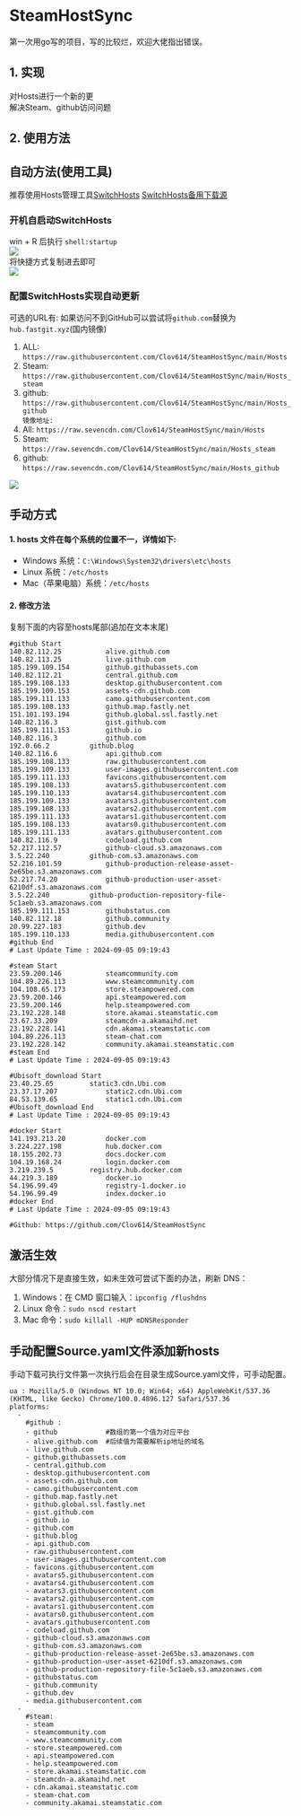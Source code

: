 # SteamHostSync
第一次用go写的项目，写的比较烂，欢迎大佬指出错误。

## 1. 实现
对Hosts进行一个新的更  
解决Steam、github访问问题

## 2. 使用方法
## 自动方法(使用工具)
推荐使用Hosts管理工具[SwitchHosts](https://github.com/oldj/SwitchHosts) 
[SwitchHosts备用下载源](https://nas.iaimi.info/s/nT5pb8jMQp32QwB)
### 开机自启动SwitchHosts
win + R 后执行 `shell:startup`    
![](/img/1.png)  
将快捷方式复制进去即可  
![](/img/2.png)  
### 配置SwitchHosts实现自动更新  
可选的URL有:
如果访问不到GitHub可以尝试将`github.com`替换为`hub.fastgit.xyz`(国内镜像)
1. ALL: `https://raw.githubusercontent.com/Clov614/SteamHostSync/main/Hosts`  
2. Steam: `https://raw.githubusercontent.com/Clov614/SteamHostSync/main/Hosts_steam`  
3. github: `https://raw.githubusercontent.com/Clov614/SteamHostSync/main/Hosts_github`    
`镜像地址:`
4. All: `https://raw.sevencdn.com/Clov614/SteamHostSync/main/Hosts`  
5. Steam: `https://raw.sevencdn.com/Clov614/SteamHostSync/main/Hosts_steam`  
6. github: `https://raw.sevencdn.com/Clov614/SteamHostSync/main/Hosts_github`  

![](/img/3.png)

## 手动方式
#### 1. hosts 文件在每个系统的位置不一，详情如下:
- Windows 系统：`C:\Windows\System32\drivers\etc\hosts`
- Linux 系统：`/etc/hosts`
- Mac（苹果电脑）系统：`/etc/hosts`

#### 2. 修改方法
复制下面的内容至hosts尾部(追加在文本末尾)

```
#github Start
140.82.112.25			alive.github.com
140.82.113.25			live.github.com
185.199.109.154			github.githubassets.com
140.82.112.21			central.github.com
185.199.108.133			desktop.githubusercontent.com
185.199.109.153			assets-cdn.github.com
185.199.111.133			camo.githubusercontent.com
185.199.108.133			github.map.fastly.net
151.101.193.194			github.global.ssl.fastly.net
140.82.116.3			gist.github.com
185.199.111.153			github.io
140.82.116.3			github.com
192.0.66.2			github.blog
140.82.116.6			api.github.com
185.199.108.133			raw.githubusercontent.com
185.199.109.133			user-images.githubusercontent.com
185.199.111.133			favicons.githubusercontent.com
185.199.108.133			avatars5.githubusercontent.com
185.199.110.133			avatars4.githubusercontent.com
185.199.109.133			avatars3.githubusercontent.com
185.199.108.133			avatars2.githubusercontent.com
185.199.111.133			avatars1.githubusercontent.com
185.199.108.133			avatars0.githubusercontent.com
185.199.111.133			avatars.githubusercontent.com
140.82.116.9			codeload.github.com
52.217.112.57			github-cloud.s3.amazonaws.com
3.5.22.240			github-com.s3.amazonaws.com
52.216.101.59			github-production-release-asset-2e65be.s3.amazonaws.com
52.217.74.20			github-production-user-asset-6210df.s3.amazonaws.com
3.5.22.240			github-production-repository-file-5c1aeb.s3.amazonaws.com
185.199.111.153			githubstatus.com
140.82.112.18			github.community
20.99.227.183			github.dev
185.199.110.133			media.githubusercontent.com
#github End
# Last Update Time : 2024-09-05 09:19:43 

#steam Start
23.59.200.146			steamcommunity.com
104.89.226.113			www.steamcommunity.com
104.108.65.173			store.steampowered.com
23.59.200.146			api.steampowered.com
23.59.200.146			help.steampowered.com
23.192.228.148			store.akamai.steamstatic.com
23.67.33.209			steamcdn-a.akamaihd.net
23.192.228.141			cdn.akamai.steamstatic.com
104.89.226.113			steam-chat.com
23.192.228.142			community.akamai.steamstatic.com
#steam End
# Last Update Time : 2024-09-05 09:19:43 

#Ubisoft_download Start
23.40.25.65			static3.cdn.Ubi.com
23.37.17.207			static2.cdn.Ubi.com
84.53.139.65			static1.cdn.Ubi.com
#Ubisoft_download End
# Last Update Time : 2024-09-05 09:19:43 

#docker Start
141.193.213.20			docker.com
3.224.227.198			hub.docker.com
18.155.202.73			docs.docker.com
104.19.168.24			login.docker.com
3.219.239.5			registry.hub.docker.com
44.219.3.189			docker.io
54.196.99.49			registry-1.docker.io
54.196.99.49			index.docker.io
#docker End
# Last Update Time : 2024-09-05 09:19:43 

#Github: https://github.com/Clov614/SteamHostSync

```

## 激活生效
大部分情况下是直接生效，如未生效可尝试下面的办法，刷新 DNS：
1. Windows：在 CMD 窗口输入：`ipconfig /flushdns`
2. Linux 命令：`sudo nscd restart`
3. Mac 命令：`sudo killall -HUP mDNSResponder`  

## 手动配置Source.yaml文件添加新hosts  
手动下载可执行文件第一次执行后会在目录生成Source.yaml文件，可手动配置。  

```
ua : Mozilla/5.0 (Windows NT 10.0; Win64; x64) AppleWebKit/537.36 (KHTML, like Gecko) Chrome/100.0.4896.127 Safari/537.36
platforms:
  -
    #github :
    - github            #数组的第一个值为对应平台
    - alive.github.com  #后续值为需要解析ip地址的域名
    - live.github.com
    - github.githubassets.com
    - central.github.com
    - desktop.githubusercontent.com
    - assets-cdn.github.com
    - camo.githubusercontent.com
    - github.map.fastly.net
    - github.global.ssl.fastly.net
    - gist.github.com
    - github.io
    - github.com
    - github.blog
    - api.github.com
    - raw.githubusercontent.com
    - user-images.githubusercontent.com
    - favicons.githubusercontent.com
    - avatars5.githubusercontent.com
    - avatars4.githubusercontent.com
    - avatars3.githubusercontent.com
    - avatars2.githubusercontent.com
    - avatars1.githubusercontent.com
    - avatars0.githubusercontent.com
    - avatars.githubusercontent.com
    - codeload.github.com
    - github-cloud.s3.amazonaws.com
    - github-com.s3.amazonaws.com
    - github-production-release-asset-2e65be.s3.amazonaws.com
    - github-production-user-asset-6210df.s3.amazonaws.com
    - github-production-repository-file-5c1aeb.s3.amazonaws.com
    - githubstatus.com
    - github.community
    - github.dev
    - media.githubusercontent.com
  -
    #steam:
    - steam
    - steamcommunity.com
    - www.steamcommunity.com
    - store.steampowered.com
    - api.steampowered.com
    - help.steampowered.com
    - store.akamai.steamstatic.com
    - steamcdn-a.akamaihd.net
    - cdn.akamai.steamstatic.com
    - steam-chat.com
    - community.akamai.steamstatic.com
```
